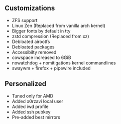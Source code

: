 ## Customizations
- ZFS support
- Linux Zen (Replaced from vanilla arch kernel)
- Bigger fonts by default in tty
- zstd compression (Replaced from xz)
- Debloated airootfs
- Debloated packages
- Accessibilty removed
- cowspace increased to 6GiB
- nowatchdog + nomitigations kernel commandlines
- swaywm + firefox + pipewire included

## Personalized
- Tuned only for AMD
- Added x0rzavi local user
- Added iwd profile
- Added ssh pubkey
- Pre-added best mirrors

